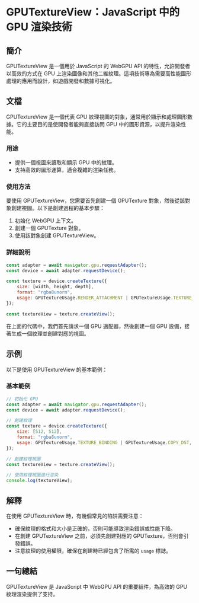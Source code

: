 <!--
Meta Description: # GPUTextureView：JavaScript 中的 GPU 渲染技術 ## 簡介 GPUTextureView 是一個用於 JavaScript 的 WebGPU API 的特性，允許開發者以高效的方式在 GPU 上渲染圖像和其他二維紋理。這項技術專為需要高性能圖形處理的應用而設計，如遊戲...
Meta Keywords: gpu, gputextureview, const, javascript, adapter
-->

# GPUTextureView：JavaScript 中的 GPU 渲染技術

## 簡介
GPUTextureView 是一個用於 JavaScript 的 WebGPU API 的特性，允許開發者以高效的方式在 GPU 上渲染圖像和其他二維紋理。這項技術專為需要高性能圖形處理的應用而設計，如遊戲開發和數據可視化。

## 文檔
GPUTextureView 是一個代表 GPU 紋理視圖的對象，通常用於顯示和處理圖形數據。它的主要目的是使開發者能夠直接訪問 GPU 中的圖形資源，以提升渲染性能。

### 用途
- 提供一個視圖來讀取和顯示 GPU 中的紋理。
- 支持高效的圖形運算，適合複雜的渲染任務。

### 使用方法
要使用 GPUTextureView，您需要首先創建一個 GPUTexture 對象，然後從該對象創建視圖。以下是創建過程的基本步驟：

1. 初始化 WebGPU 上下文。
2. 創建一個 GPUTexture 對象。
3. 使用該對象創建 GPUTextureView。

### 詳細說明
```javascript
const adapter = await navigator.gpu.requestAdapter();
const device = await adapter.requestDevice();

const texture = device.createTexture({
    size: [width, height, depth],
    format: "rgba8unorm",
    usage: GPUTextureUsage.RENDER_ATTACHMENT | GPUTextureUsage.TEXTURE_BINDING,
});

const textureView = texture.createView();
```
在上面的代碼中，我們首先請求一個 GPU 適配器，然後創建一個 GPU 設備，接著生成一個紋理並創建對應的視圖。

## 示例
以下是使用 GPUTextureView 的基本範例：

### 基本範例
```javascript
// 初始化 GPU
const adapter = await navigator.gpu.requestAdapter();
const device = await adapter.requestDevice();

// 創建紋理
const texture = device.createTexture({
    size: [512, 512],
    format: "rgba8unorm",
    usage: GPUTextureUsage.TEXTURE_BINDING | GPUTextureUsage.COPY_DST,
});

// 創建紋理視圖
const textureView = texture.createView();

// 使用紋理視圖進行渲染
console.log(textureView);
```

## 解釋
在使用 GPUTextureView 時，有幾個常見的陷阱需要注意：
- 確保紋理的格式和大小是正確的，否則可能導致渲染錯誤或性能下降。
- 在創建 GPUTextureView 之前，必須先創建對應的 GPUTexture，否則會引發錯誤。
- 注意紋理的使用權限，確保在創建時已經包含了所需的 `usage` 標誌。

## 一句總結
GPUTextureView 是 JavaScript 中 WebGPU API 的重要組件，為高效的 GPU 紋理渲染提供了支持。